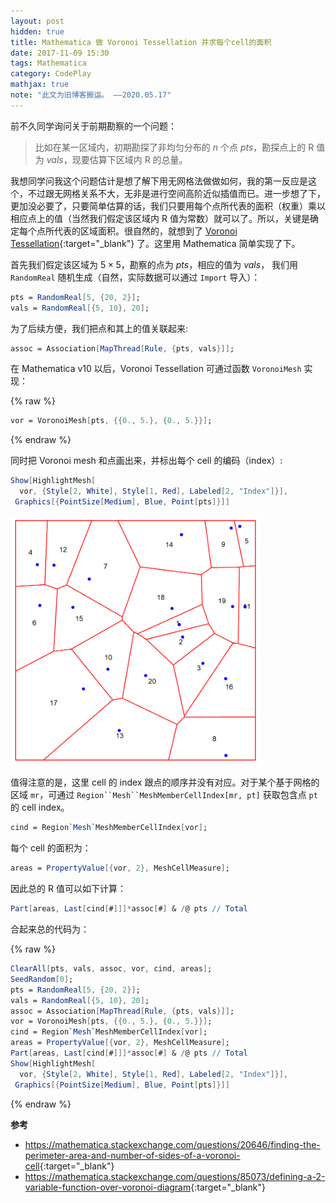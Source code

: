 ```yaml
---
layout: post
hidden: true
title: Mathematica 做 Voronoi Tessellation 并求每个cell的面积  
date: 2017-11-09 15:30
tags: Mathematica
category: CodePlay
mathjax: true
note: "此文为旧博客搬运。 ——2020.05.17"
---
```


前不久同学询问关于前期勘察的一个问题：

> 比如在某一区域内，初期勘探了非均匀分布的 $n$ 个点 $pts$，勘探点上的 R 值为 $vals$，现要估算下区域内 R 的总量。

我想同学问我这个问题估计是想了解下用无网格法做做如何，我的第一反应是这个，不过跟无网格关系不大，无非是进行空间高阶近似插值而已。进一步想了下，更加没必要了，只要简单估算的话，我们只要用每个点所代表的面积（权重）乘以相应点上的值（当然我们假定该区域内 R 值为常数）就可以了。所以，关键是确定每个点所代表的区域面积。很自然的，就想到了 [Voronoi Tessellation](https://en.wikipedia.org/wiki/Voronoi_diagram){:target="_blank"} 了。这里用 Mathematica 简单实现了下。

首先我们假定该区域为 $5 \times 5$，勘察的点为 $pts$，相应的值为 $vals$， 我们用 `RandomReal` 随机生成（自然，实际数据可以通过 `Import` 导入）：

```mathematica
pts = RandomReal[5, {20, 2}];
vals = RandomReal[{5, 10}, 20];
```

为了后续方便，我们把点和其上的值关联起来:

```mathematica
assoc = Association[MapThread[Rule, {pts, vals}]];
```

在 Mathematica v10 以后，Voronoi Tessellation 可通过函数 `VoronoiMesh` 实现：

{% raw %}
```mathematica
vor = VoronoiMesh[pts, {{0., 5.}, {0., 5.}}];
```
{% endraw %}

同时把 Voronoi mesh 和点画出来，并标出每个 cell 的编码（index）:

```mathematica
Show[HighlightMesh[
  vor, {Style[2, White], Style[1, Red], Labeled[2, "Index"]}], 
 Graphics[{PointSize[Medium], Blue, Point[pts]}]]
```


<img src="/assets/img/voronoimesh.png" width="400px" />


值得注意的是，这里 cell 的 index 跟点的顺序并没有对应。对于某个基于网格的区域 `mr`，可通过 `Region``Mesh``MeshMemberCellIndex[mr, pt]` 获取包含点 `pt` 的 cell index。

```mathematica
cind = Region`Mesh`MeshMemberCellIndex[vor];
```

每个 cell 的面积为：

```mathematica
areas = PropertyValue[{vor, 2}, MeshCellMeasure];
```

因此总的 R 值可以如下计算：

```mathematica
Part[areas, Last[cind[#]]]*assoc[#] & /@ pts // Total
```

合起来总的代码为：

{% raw %}
```mathematica
ClearAll[pts, vals, assoc, vor, cind, areas];
SeedRandom[0];
pts = RandomReal[5, {20, 2}];
vals = RandomReal[{5, 10}, 20];
assoc = Association[MapThread[Rule, {pts, vals}]];
vor = VoronoiMesh[pts, {{0., 5.}, {0., 5.}}];
cind = Region`Mesh`MeshMemberCellIndex[vor];
areas = PropertyValue[{vor, 2}, MeshCellMeasure];
Part[areas, Last[cind[#]]]*assoc[#] & /@ pts // Total
Show[HighlightMesh[
  vor, {Style[2, White], Style[1, Red], Labeled[2, "Index"]}], 
 Graphics[{PointSize[Medium], Blue, Point[pts]}]]
```
{% endraw %}



**参考**

* <https://mathematica.stackexchange.com/questions/20646/finding-the-perimeter-area-and-number-of-sides-of-a-voronoi-cell>{:target="_blank"}
* <https://mathematica.stackexchange.com/questions/85073/defining-a-2-variable-function-over-voronoi-diagram>{:target="_blank"}